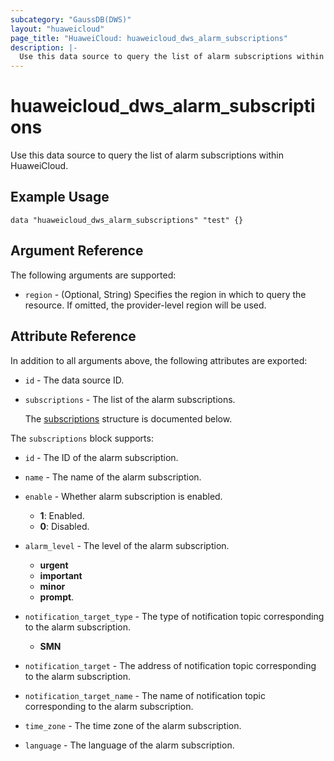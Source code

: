 ```yaml
---
subcategory: "GaussDB(DWS)"
layout: "huaweicloud"
page_title: "HuaweiCloud: huaweicloud_dws_alarm_subscriptions"
description: |-
  Use this data source to query the list of alarm subscriptions within HuaweiCloud.
---
```


# huaweicloud_dws_alarm_subscriptions

Use this data source to query the list of alarm subscriptions within HuaweiCloud.

## Example Usage

```hcl
data "huaweicloud_dws_alarm_subscriptions" "test" {}
```

## Argument Reference

The following arguments are supported:

* `region` - (Optional, String) Specifies the region in which to query the resource.
  If omitted, the provider-level region will be used.

## Attribute Reference

In addition to all arguments above, the following attributes are exported:

* `id` - The data source ID.

* `subscriptions` - The list of the alarm subscriptions.

  The [subscriptions](#subscriptions_struct) structure is documented below.

<a name="subscriptions_struct"></a>
The `subscriptions` block supports:

* `id` - The ID of the alarm subscription.

* `name` - The name of the alarm subscription.

* `enable` - Whether alarm subscription is enabled.
  + **1**: Enabled.
  + **0**: Disabled.

* `alarm_level` - The level of the alarm subscription.
  + **urgent**
  + **important**
  + **minor**
  + **prompt**.

* `notification_target_type` - The type of notification topic corresponding to the alarm subscription.
  + **SMN**

* `notification_target` - The address of notification topic corresponding to the alarm subscription.

* `notification_target_name` - The name of notification topic corresponding to the alarm subscription.

* `time_zone` - The time zone of the alarm subscription.

* `language` - The language of the alarm subscription.

